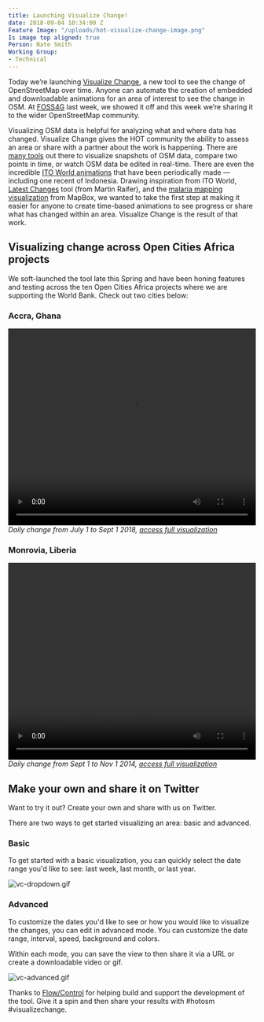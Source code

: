 ```yaml
---
title: Launching Visualize Change!
date: 2018-09-04 10:34:00 Z
Feature Image: "/uploads/hot-visualize-change-image.png"
Is image top aligned: true
Person: Nate Smith
Working Group:
- Technical
---
```


Today we’re launching [Visualize Change](https://visualize-change.hotosm.org), a new tool to see the change of OpenStreetMap over time. Anyone can automate the creation of embedded and downloadable animations for an area of interest to see the change in OSM. At [FOSS4G](https://2018.foss4g.org/) last week, we showed it off and this week we’re sharing it to the wider OpenStreetMap community. 

Visualizing OSM data is helpful for analyzing what and where data has changed. Visualize Change gives the HOT community the ability to assess an area or share with a partner about the work is happening. There are [many tools](https://wiki.openstreetmap.org/wiki/List_of_OSM-based_services) out there to visualize snapshots of OSM data, compare two points in time, or watch OSM data be edited in real-time. There are even the incredible [ITO World animations](https://wiki.openstreetmap.org/wiki/Ito_World) that have been periodically made — including one recent of Indonesia. Drawing inspiration from ITO World, [Latest Changes](https://tyrasd.github.io/latest-changes) tool (from Martin Raifer), and the [malaria mapping visualization](https://www.mapbox.com/malaria-mapping/) from MapBox, we wanted to take the first step at making it easier for anyone to create time-based animations to see progress or share what has changed within an area. Visualize Change is the result of that work.

## Visualizing change across Open Cities Africa projects

We soft-launched the tool late this Spring and have been honing features and testing across the ten Open Cities Africa projects where we are supporting the World Bank. Check out two cities below:

### Accra, Ghana
<video controls autoplay loop src="https://visualize-change.hotosm.org/renders/bfcad2152d02b8a170cbc54377ac4338/render.mp4" width="100%" height="400">Sorry, your browser doesn't support embedded videos.</video>
_Daily change from July 1 to Sept 1 2018, [access full visualization](https://visualize-change.hotosm.org/view/2)_

### Monrovia, Liberia
<video controls autoplay loop src="https://visualize-change.hotosm.org/renders/6d94e6078d2bc38064cd4368d272cddf/render.mp4" width="100%" height="400">Sorry, your browser doesn't support embedded videos.</video>
_Daily change from Sept 1 to Nov 1 2014, [access full visualization](https://visualize-change.hotosm.org/view/3)_
## Make your own and share it on Twitter

Want to try it out? Create your own and share with us on Twitter. 

There are two ways to get started visualizing an area: basic and advanced. 

### Basic

To get started with a basic visualization, you can quickly select the date range you'd like to see: last week, last month, or last year. 

![vc-dropdown.gif](/uploads/vc-dropdown.gif)

### Advanced

To customize the dates you'd like to see or how you would like to visualize the changes, you can edit in advanced mode. You can customize the date range, interval, speed, background and colors. 

Within each mode, you can save the view to then share it via a URL or create a downloadable video or gif. 

![vc-advanced.gif](/uploads/vc-advanced.gif)

Thanks to [Flow/Control](http://flow-control.io/) for helping build and support the development of the tool. Give it a spin and then share your results with #hotosm #visualizechange. 
